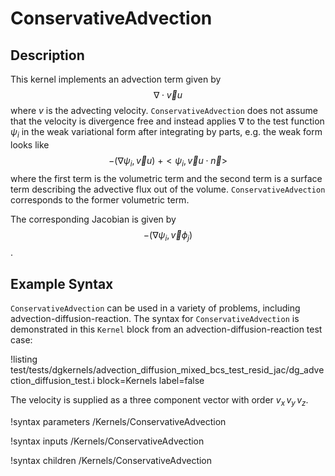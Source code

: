 <!-- MOOSE Documentation Stub: Remove this when content is added. -->

# ConservativeAdvection

## Description

This kernel implements an advection term given by $$\nabla \cdot \vec{v} u$$
where $v$ is the advecting velocity. `ConservativeAdvection` does not assume
that the velocity is divergence free and instead applies $\nabla$ to the test
function $\psi_i$ in the weak variational form after integrating by parts,
e.g. the weak form looks like $$-(\nabla \psi_i, \vec{v} u)\ + <\psi_i, \vec{v} u
\cdot \vec{n}>$$ where the first term is the volumetric term and the second term
is a surface term describing the advective flux out of the
volume. `ConservativeAdvection` corresponds to the former volumetric term.

The corresponding Jacobian is given by $$-(\nabla \psi_i, \vec{v} \phi_j)$$.

## Example Syntax

`ConservativeAdvection` can be used in a variety of problems, including
advection-diffusion-reaction. The syntax for `ConservativeAdvection` is
demonstrated in this `Kernel` block from an advection-diffusion-reaction test
case:

!listing
test/tests/dgkernels/advection_diffusion_mixed_bcs_test_resid_jac/dg_advection_diffusion_test.i
block=Kernels label=false

The velocity is supplied as a three component vector with order $v_x\, v_y\, v_z$.

!syntax parameters /Kernels/ConservativeAdvection

!syntax inputs /Kernels/ConservativeAdvection

!syntax children /Kernels/ConservativeAdvection
